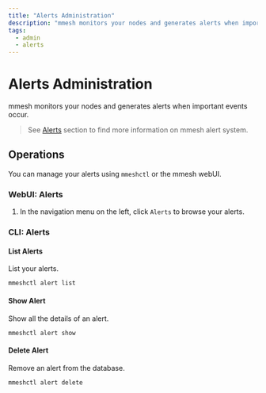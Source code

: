 ```yaml
---
title: "Alerts Administration"
description: "mmesh monitors your nodes and generates alerts when important events occur. Learn how to manage your alerts using mmeshctl or the webUI."
tags:
  - admin
  - alerts
---
```


# Alerts Administration

mmesh monitors your nodes and generates alerts when important events occur.

> See [Alerts](/docs/platform/monitoring/) section to find more information on mmesh alert system.

## Operations

You can manage your alerts using `mmeshctl` or the mmesh webUI.

### WebUI: Alerts

1. In the navigation menu on the left, click `Alerts` to browse your alerts.

### CLI: Alerts

#### List Alerts

List your alerts.

```shell
mmeshctl alert list
```

#### Show Alert

Show all the details of an alert.

```shell
mmeshctl alert show
```

#### Delete Alert

Remove an alert from the database.

```shell
mmeshctl alert delete
```
